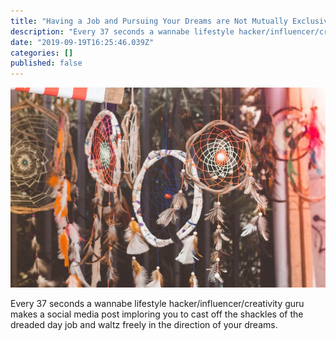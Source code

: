 ```yaml
---
title: "Having a Job and Pursuing Your Dreams are Not Mutually Exclusive"
description: "Every 37 seconds a wannabe lifestyle hacker/influencer/creativity guru makes a social media post imploring you to cast off the shackles of…"
date: "2019-09-19T16:25:46.039Z"
categories: []
published: false
---
```


![Photo by [Ella Jardim](https://unsplash.com/@daniellajardim?utm_source=medium&utm_medium=referral) on [Unsplash](https://unsplash.com?utm_source=medium&utm_medium=referral)](./asset-1)

Every 37 seconds a wannabe lifestyle hacker/influencer/creativity guru makes a social media post imploring you to cast off the shackles of the dreaded day job and waltz freely in the direction of your dreams.
